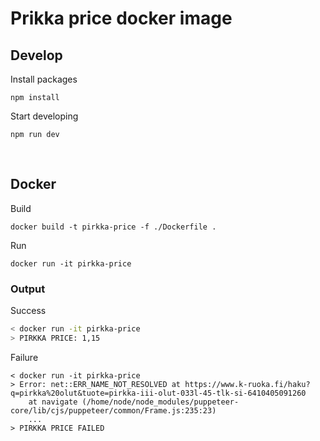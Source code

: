 # Prikka price docker image


## Develop
Install packages
```
npm install
```
Start developing
```
npm run dev
```

</br>

## Docker
Build
```
docker build -t pirkka-price -f ./Dockerfile .
````
Run
```
docker run -it pirkka-price
```

### Output
Success
```sh
< docker run -it pirkka-price                    
> PIRKKA PRICE: 1,15
```
Failure
```
< docker run -it pirkka-price
> Error: net::ERR_NAME_NOT_RESOLVED at https://www.k-ruoka.fi/haku?q=pirkka%20olut&tuote=pirkka-iii-olut-033l-45-tlk-si-6410405091260
    at navigate (/home/node/node_modules/puppeteer-core/lib/cjs/puppeteer/common/Frame.js:235:23)
    ...
> PIRKKA PRICE FAILED
```

